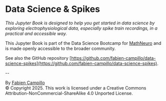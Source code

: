 # Data Science & Spikes

*This Jupyter Book is designed to help you get started in data science by exploring electrophysiological data, especially spike train recordings, in a practical and accessible way.*

This Jupyter Book is part of the Data Science Bootcamp for [MathNeuro](https://team.inria.fr/mathneuro/) and is made openly accessible to the broader community.

See also the GitHub repository [https://github.com/fabien-campillo/data-science-spikes](https://github.com/fabien-campillo/data-science-spikes).

--

By [Fabien Campillo](https://www-sop.inria.fr/members/Fabien.Campillo/)  <br>
© Copyright 2025. This work is licensed under a Creative Commons Attribution-NonCommercial-ShareAlike 4.0 Unported License.